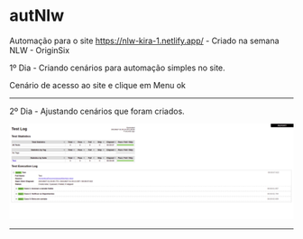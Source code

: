 # autNlw

Automação para o site https://nlw-kira-1.netlify.app/ - Criado na semana NLW - OriginSix

1º Dia - Criando cenários para automação simples no site.

Cenário de acesso ao site e clique em Menu ok

---

2º Dia - Ajustando cenários que foram criados.

![Screenshop](Teste.png)

---
